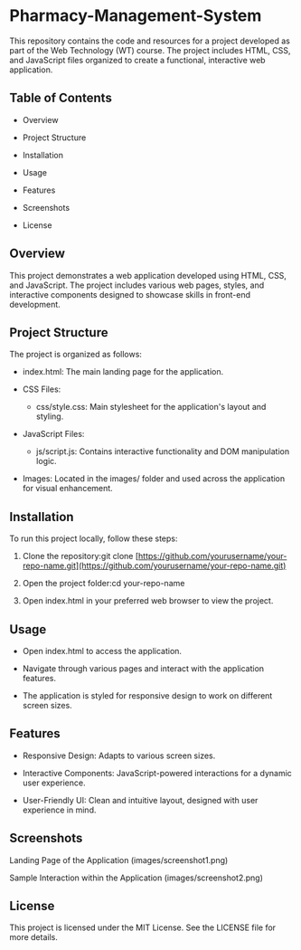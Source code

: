 # Pharmacy-Management-System
This repository contains the code and resources for a project developed as part of the Web Technology (WT) course. The project includes HTML, CSS, and JavaScript files organized to create a functional, interactive web application.

Table of Contents
-----------------

*   Overview
    
*   Project Structure
    
*   Installation
    
*   Usage
    
*   Features
    
*   Screenshots
    
*   License
    

Overview
--------

This project demonstrates a web application developed using HTML, CSS, and JavaScript. The project includes various web pages, styles, and interactive components designed to showcase skills in front-end development.

Project Structure
-----------------

The project is organized as follows:

*   index.html: The main landing page for the application.
    
*   CSS Files:
    
    *   css/style.css: Main stylesheet for the application's layout and styling.
        
*   JavaScript Files:
    
    *   js/script.js: Contains interactive functionality and DOM manipulation logic.
        
*   Images: Located in the images/ folder and used across the application for visual enhancement.
    

Installation
------------

To run this project locally, follow these steps:

1.  Clone the repository:git clone [https://github.com/yourusername/your-repo-name.git](https://github.com/yourusername/your-repo-name.git)
    
2.  Open the project folder:cd your-repo-name
    
3.  Open index.html in your preferred web browser to view the project.
    

Usage
-----

*   Open index.html to access the application.
    
*   Navigate through various pages and interact with the application features.
    
*   The application is styled for responsive design to work on different screen sizes.
    

Features
--------

*   Responsive Design: Adapts to various screen sizes.
    
*   Interactive Components: JavaScript-powered interactions for a dynamic user experience.
    
*   User-Friendly UI: Clean and intuitive layout, designed with user experience in mind.
    

Screenshots
-----------

Landing Page of the Application (images/screenshot1.png)

Sample Interaction within the Application (images/screenshot2.png)

License
-------

This project is licensed under the MIT License. See the LICENSE file for more details.
